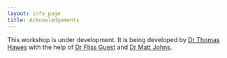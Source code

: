 ```yaml
---
layout: info_page
title: Acknowledgements
---
```


This workshop is under development. It is being developed by
<a href="https://www.exeter.ac.uk/research/services/contact/staff/profile/index.php?web_id=Thomas_Hawes" target="_blank">Dr Thomas Hawes</a>
with the help of <a href="https://www.exeter.ac.uk/research/services/contact/staff/profile/index.php?web_id=Fliss_Guest" target="_blank">Dr Fliss Guest</a>
and <a href="https://www.exeter.ac.uk/research/services/contact/staff/profile/index.php?web_id=Matt_Johns" target="_blank">Dr Matt Johns</a>.
